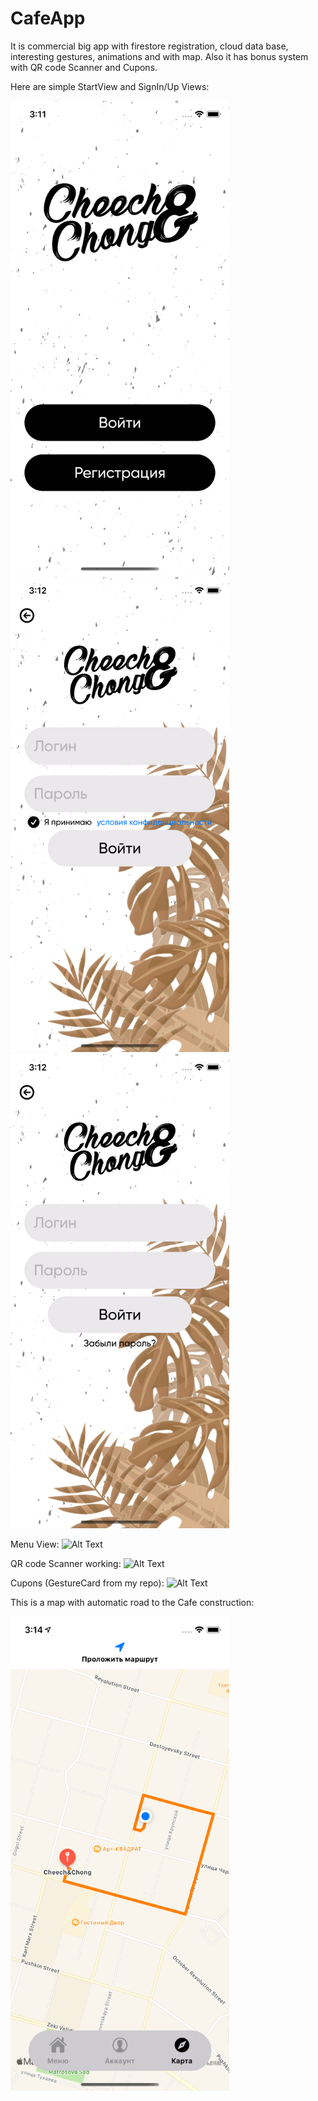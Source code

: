 # CafeApp
It is commercial big app with firestore registration, cloud data base, interesting gestures, animations and with map. Also it has bonus system with QR code Scanner and Cupons.

Here are simple StartView and SignIn/Up Views:

<img src = "https://github.com/NshLy/CafeApp/blob/main/Screenshots/Simulator%20Screen%20Shot%20-%20iPhone%2011%20Pro%20-%202020-11-14%20at%2015.11.58.png" width = 350>
<img src = "https://github.com/NshLy/CafeApp/blob/main/Screenshots/Simulator%20Screen%20Shot%20-%20iPhone%2011%20Pro%20-%202020-11-14%20at%2015.12.14.png" width = 350>
<img src = "https://github.com/NshLy/CafeApp/blob/main/Screenshots/Simulator%20Screen%20Shot%20-%20iPhone%2011%20Pro%20-%202020-11-14%20at%2015.12.10.png" width = 350>

Menu View:
![Alt Text](https://media.giphy.com/media/gk1wgbYYO7HfdkMed0/giphy.gif)

QR code Scanner working:
![Alt Text](https://media.giphy.com/media/NZbOOC927ae9a9O1pe/giphy.gif)

Cupons (GestureCard from my repo):
![Alt Text](https://media.giphy.com/media/G7hE603KRxtAuYQruY/giphy.gif)


This is a map with automatic road to the Cafe construction:

<img src = "https://github.com/NshLy/CafeApp/blob/main/Screenshots/Simulator%20Screen%20Shot%20-%20iPhone%2011%20Pro%20-%202020-11-14%20at%2015.14.38.png" width = 350>
